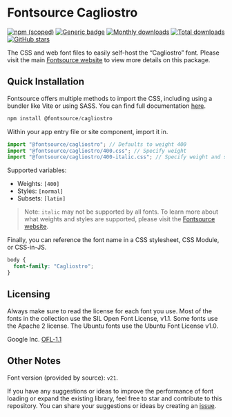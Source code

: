 # Fontsource Cagliostro

[![npm (scoped)](https://img.shields.io/npm/v/@fontsource/cagliostro?color=brightgreen)](https://www.npmjs.com/package/@fontsource/cagliostro) [![Generic badge](https://img.shields.io/badge/fontsource-passing-brightgreen)](https://github.com/fontsource/fontsource) [![Monthly downloads](https://badgen.net/npm/dm/@fontsource/cagliostro)](https://github.com/fontsource/fontsource) [![Total downloads](https://badgen.net/npm/dt/@fontsource/cagliostro)](https://github.com/fontsource/fontsource) [![GitHub stars](https://img.shields.io/github/stars/fontsource/fontsource.svg?style=social&label=Star)](https://github.com/fontsource/fontsource/stargazers)

The CSS and web font files to easily self-host the “Cagliostro” font. Please visit the main [Fontsource website](https://fontsource.org/fonts/cagliostro) to view more details on this package.

## Quick Installation

Fontsource offers multiple methods to import the CSS, including using a bundler like Vite or using SASS. You can find full documentation [here](https://fontsource.org/docs/getting-started/introduction).

```javascript
npm install @fontsource/cagliostro
```

Within your app entry file or site component, import it in.

```javascript
import "@fontsource/cagliostro"; // Defaults to weight 400
import "@fontsource/cagliostro/400.css"; // Specify weight
import "@fontsource/cagliostro/400-italic.css"; // Specify weight and style
```

Supported variables:
- Weights: `[400]`
- Styles: `[normal]`
- Subsets: `[latin]`

> Note: `italic` may not be supported by all fonts. To learn more about what weights and styles are supported, please visit the [Fontsource website](https://fontsource.org/fonts/cagliostro).

Finally, you can reference the font name in a CSS stylesheet, CSS Module, or CSS-in-JS.

```css
body {
  font-family: "Cagliostro";
}
```

## Licensing
Always make sure to read the license for each font you use. Most of the fonts in the collection use the SIL Open Font License, v1.1. Some fonts use the Apache 2 license. The Ubuntu fonts use the Ubuntu Font License v1.0.

Google Inc.
[OFL-1.1](http://scripts.sil.org/OFL)

## Other Notes
Font version (provided by source): `v21`.

If you have any suggestions or ideas to improve the performance of font loading or expand the existing library, feel free to star and contribute to this repository. You can share your suggestions or ideas by creating an [issue](https://github.com/fontsource/fontsource/issues).
